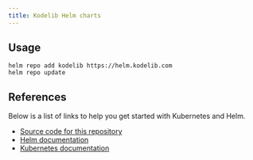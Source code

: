 ```yaml
---
title: Kodelib Helm charts
---
```


## Usage

```
helm repo add kodelib https://helm.kodelib.com
helm repo update
```

## References

Below is a list of links to help you get started with Kubernetes and Helm.

* [Source code for this repository](https://github.com/kode-lib/helm-charts)
* [Helm documentation](https://helm.sh/docs/intro/quickstart/)
* [Kubernetes documentation](https://kubernetes.io/docs/home/)

